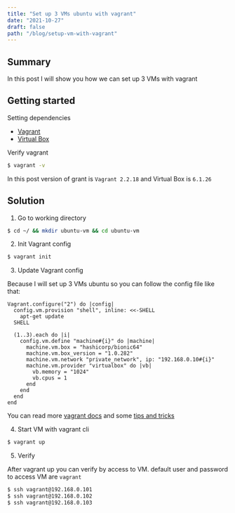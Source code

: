 ```yaml
---
title: "Set up 3 VMs ubuntu with vagrant"
date: "2021-10-27"
draft: false
path: "/blog/setup-vm-with-vagrant"
---
```


## Summary
In this post I will show you how we can set up 3 VMs with vagrant

## Getting started

Setting dependencies
- [Vagrant](https://www.vagrantup.com/downloads)
- [Virtual Box](https://www.virtualbox.org/wiki/Downloads)

Verify vagrant

```bash
$ vagrant -v
```

In this post version of grant is ```Vagrant 2.2.18``` and Virtual Box is ```6.1.26```

## Solution

1. Go to working directory

  ```bash
  $ cd ~/ && mkdir ubuntu-vm && cd ubuntu-vm
  ```

2. Init Vagrant config
   
  ```bash
  $ vagrant init
  ```

3. Update Vagrant config

  Because I will set up 3 VMs ubuntu so you can follow the config file like that:

  ```
  Vagrant.configure("2") do |config|
    config.vm.provision "shell", inline: <<-SHELL
      apt-get update
    SHELL

    (1..3).each do |i|
      config.vm.define "machine#{i}" do |machine|
        machine.vm.box = "hashicorp/bionic64"
        machine.vm.box_version = "1.0.282"
        machine.vm.network "private_network", ip: "192.168.0.10#{i}"
        machine.vm.provider "virtualbox" do |vb|
          vb.memory = "1024"
          vb.cpus = 1
        end
      end
    end
  end
  ```

  You can read more [vagrant docs](https://www.vagrantup.com/docs) and some [tips and tricks](https://www.vagrantup.com/docs/vagrantfile/tips)

4. Start VM with vagrant cli

  ```bash
  $ vagrant up
  ```

5. Verify
  
  After vagrant up you can verify by access to VM. default user and password to access VM are ```vagrant```

  ```bash
  $ ssh vagrant@192.168.0.101
  $ ssh vagrant@192.168.0.102
  $ ssh vagrant@192.168.0.103
  ```
